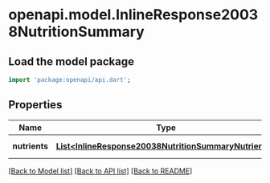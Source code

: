 # openapi.model.InlineResponse20038NutritionSummary

## Load the model package
```dart
import 'package:openapi/api.dart';
```

## Properties
Name | Type | Description | Notes
------------ | ------------- | ------------- | -------------
**nutrients** | [**List&lt;InlineResponse20038NutritionSummaryNutrients&gt;**](InlineResponse20038NutritionSummaryNutrients.md) |  | [default to []]

[[Back to Model list]](../README.md#documentation-for-models) [[Back to API list]](../README.md#documentation-for-api-endpoints) [[Back to README]](../README.md)


